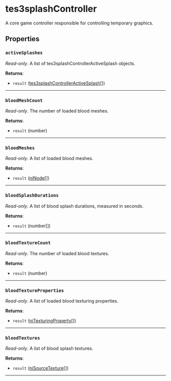 <!---
	This file is autogenerated. Do not edit this file manually. Your changes will be ignored.
	More information: https://github.com/MWSE/MWSE/tree/master/docs
-->

# tes3splashController
<div class="search_terms" style="display: none">tes3splashcontroller, splashcontroller</div>

A core game controller responsible for controlling temporary graphics.

## Properties

### `activeSplashes`
<div class="search_terms" style="display: none">activesplashes</div>

*Read-only*. A list of tes3splashControllerActiveSplash objects.

**Returns**:

* `result` ([tes3splashControllerActiveSplash](../../types/tes3splashControllerActiveSplash)[])

***

### `bloodMeshCount`
<div class="search_terms" style="display: none">bloodmeshcount</div>

*Read-only*. The number of loaded blood meshes.

**Returns**:

* `result` (number)

***

### `bloodMeshes`
<div class="search_terms" style="display: none">bloodmeshes</div>

*Read-only*. A list of loaded blood meshes.

**Returns**:

* `result` ([niNode](../../types/niNode)[])

***

### `bloodSplashDurations`
<div class="search_terms" style="display: none">bloodsplashdurations</div>

*Read-only*. A list of blood splash durations, measured in seconds.

**Returns**:

* `result` (number[])

***

### `bloodTextureCount`
<div class="search_terms" style="display: none">bloodtexturecount</div>

*Read-only*. The number of loaded blood textures.

**Returns**:

* `result` (number)

***

### `bloodTextureProperties`
<div class="search_terms" style="display: none">bloodtextureproperties</div>

*Read-only*. A list of loaded blood texturing properties.

**Returns**:

* `result` ([niTexturingProperty](../../types/niTexturingProperty)[])

***

### `bloodTextures`
<div class="search_terms" style="display: none">bloodtextures</div>

*Read-only*. A list of blood splash textures.

**Returns**:

* `result` ([niSourceTexture](../../types/niSourceTexture)[])

***

